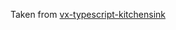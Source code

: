 Taken from [vx-typescript-kitchensink](https://github.com/jackdbd/vx-typescript-kitchensink/tree/master/types)